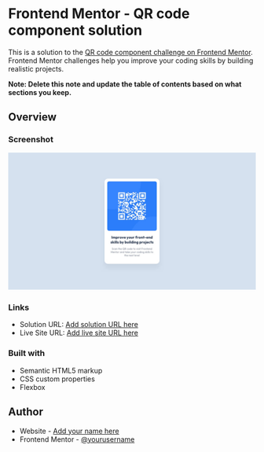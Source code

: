 # Frontend Mentor - QR code component solution

This is a solution to the [QR code component challenge on Frontend Mentor](https://www.frontendmentor.io/challenges/qr-code-component-iux_sIO_H). Frontend Mentor challenges help you improve your coding skills by building realistic projects.

**Note: Delete this note and update the table of contents based on what sections you keep.**

## Overview

### Screenshot

![](./design/desktop-design.jpg)

### Links

- Solution URL: [Add solution URL here](https://www.frontendmentor.io/solutions/html-css-L-RHKzpI0T)
- Live Site URL: [Add live site URL here](https://yuriy-prok.github.io/qr-component)

### Built with

- Semantic HTML5 markup
- CSS custom properties
- Flexbox

## Author

- Website - [Add your name here](https://github.com/yuriy-prok)
- Frontend Mentor - [@yourusername](https://www.frontendmentor.io/profile/yuriyprok)
